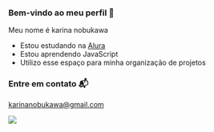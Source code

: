### Bem-vindo ao meu perfil 💙

Meu nome é karina nobukawa
- Estou estudando na [Alura](https://www.alura.com.br)
- Estou aprendendo JavaScript
- Utilizo esse espaço para minha organização de projetos
### Entre em contato 📬
karinanobukawa@gmail.com


![](https://media1.tenor.com/m/Z5x6xrH6_AQAAAAC/cat-kissing.gif)
